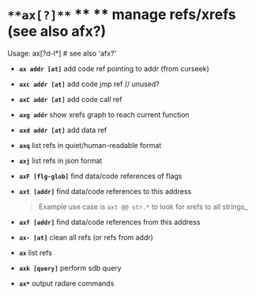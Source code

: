 <!-- TITLE: ax -->

#  `**ax[?]**` ** ** manage refs/xrefs (see also afx?)

Usage: ax[?d-l*] # see also 'afx?'

- **`ax addr [at]`** add code ref pointing to addr (from curseek)
- **`axc addr [at]`** add code jmp ref // unused?
- **`axC addr [at]`** add code call ref
- **`axg addr`** show xrefs graph to reach current function
- **`axd addr [at]`** add data ref
- **`axq`** list refs in quiet/human-readable format
- **`axj`** list refs in json format
- **`axF [flg-glob]`** find data/code references of flags
- **`axt [addr]`** find data/code references to this address

   > Example use case is `axt @@ str.*` to look for xrefs to all strings_ 

- **`axf [addr]`** find data/code references from this address
- **`ax- [at]`** clean all refs (or refs from addr)
- **`ax`** list refs
- **`axk [query]`** perform sdb query
- **`ax*`** output radare commands